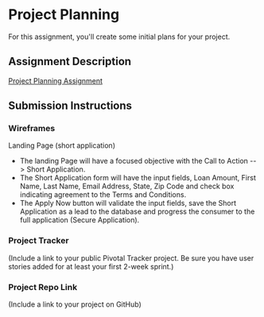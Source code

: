 # Project Planning
For this assignment, you'll create some initial plans for your project.

## Assignment Description
[Project Planning Assignment](https://education.launchcode.org/liftoff/assignments/planning/)

## Submission Instructions

### Wireframes

Landing Page (short application)

- The landing Page will have a focused objective with the Call to Action --> Short Application.
- The Short Application form will have the input fields, Loan Amount, First Name, Last Name, Email Address, State, Zip Code and check box 
indicating agreement to the Terms and Conditions.
- The Apply Now button will validate the input fields, save the Short Application as a lead to the database and progress the consumer to the full application (Secure Application).

### Project Tracker

(Include a link to your public Pivotal Tracker project. Be sure you have user stories added for at least your first 2-week sprint.)

### Project Repo Link

(Include a link to your project on GitHub)
